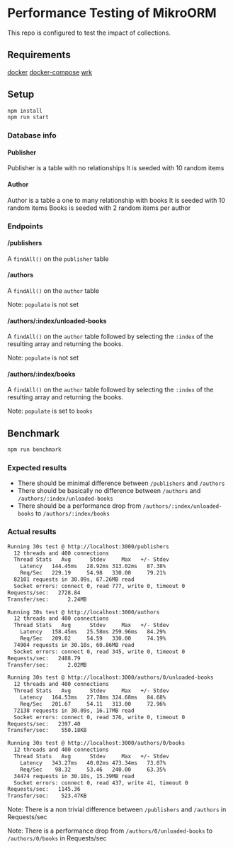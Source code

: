 # Performance Testing of MikroORM

This repo is configured to test the impact of collections.

## Requirements

[docker](https://docs.docker.com/desktop/mac/install/)
[docker-compose](https://docs.docker.com/compose/install/)
[wrk](https://github.com/wg/wrk)

## Setup

```bash
npm install
npm run start
```

### Database info

#### Publisher

Publisher is a table with no relationships
It is seeded with 10 random items

#### Author

Author is a table a one to many relationship with books
It is seeded with 10 random items
Books is seeded with 2 random items per author

### Endpoints

#### /publishers

A `findAll()` on the `publisher` table

#### /authors

A `findAll()` on the `author` table

Note: `populate` is not set

#### /authors/:index/unloaded-books

A `findAll()` on the `author` table followed by selecting the `:index` of the resulting array and
returning the books.

Note: `populate` is not set

#### /authors/:index/books

A `findAll()` on the `author` table followed by selecting the `:index` of the resulting array and
returning the books.

Note: `populate` is set to `books`

## Benchmark

```bash
npm run benchmark
```

### Expected results

- There should be minimal difference between `/publishers` and `/authors`
- There should be basically no difference between `/authors` and `/authors/:index/unloaded-books`
- There should be a performance drop from `/authors/:index/unloaded-books` to `/authors/:index/books`

### Actual results

```txt
Running 30s test @ http://localhost:3000/publishers
  12 threads and 400 connections
  Thread Stats   Avg      Stdev     Max   +/- Stdev
    Latency   144.45ms   28.92ms 313.02ms   87.38%
    Req/Sec   229.19     54.98   330.00     79.21%
  82101 requests in 30.09s, 67.26MB read
  Socket errors: connect 0, read 777, write 0, timeout 0
Requests/sec:   2728.84
Transfer/sec:      2.24MB
```

```txt
Running 30s test @ http://localhost:3000/authors
  12 threads and 400 connections
  Thread Stats   Avg      Stdev     Max   +/- Stdev
    Latency   158.45ms   25.58ms 259.96ms   84.29%
    Req/Sec   209.02     54.59   330.00     74.19%
  74904 requests in 30.10s, 60.86MB read
  Socket errors: connect 0, read 345, write 0, timeout 0
Requests/sec:   2488.79
Transfer/sec:      2.02MB
```

```txt
Running 30s test @ http://localhost:3000/authors/0/unloaded-books
  12 threads and 400 connections
  Thread Stats   Avg      Stdev     Max   +/- Stdev
    Latency   164.53ms   27.78ms 324.68ms   84.68%
    Req/Sec   201.67     54.11   313.00     72.96%
  72138 requests in 30.09s, 16.17MB read
  Socket errors: connect 0, read 376, write 0, timeout 0
Requests/sec:   2397.40
Transfer/sec:    550.18KB
```

```txt
Running 30s test @ http://localhost:3000/authors/0/books
  12 threads and 400 connections
  Thread Stats   Avg      Stdev     Max   +/- Stdev
    Latency   343.27ms   40.02ms 473.34ms   73.07%
    Req/Sec    98.32     53.46   240.00     63.35%
  34474 requests in 30.10s, 15.39MB read
  Socket errors: connect 0, read 437, write 41, timeout 0
Requests/sec:   1145.36
Transfer/sec:    523.47KB
```

Note: There is a non trivial difference between `/publishers` and `/authors` in Requests/sec

Note: There is a performance drop from `/authors/0/unloaded-books` to `/authors/0/books` in Requests/sec
